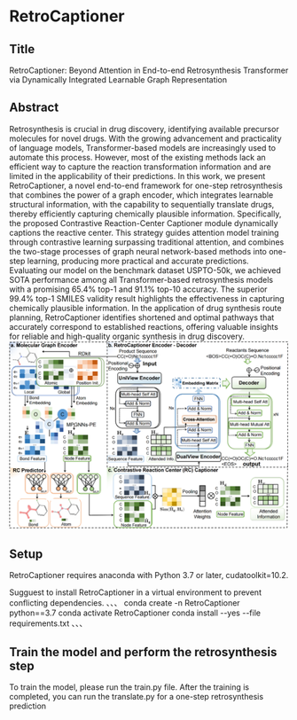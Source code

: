 # RetroCaptioner

## Title
RetroCaptioner: Beyond Attention in End-to-end Retrosynthesis Transformer via Dynamically Integrated Learnable Graph Representation
## Abstract
Retrosynthesis is crucial in drug discovery, identifying available precursor molecules for novel drugs. With the growing advancement and practicality of language models, Transformer-based models are increasingly used to automate this process. However, most of the existing methods lack an efficient way to capture the reaction transformation information and are limited in the applicability of their predictions. In this work, we present RetroCaptioner, a novel end-to-end framework for one-step retrosynthesis that combines the power of a graph encoder, which integrates learnable structural information, with the capability to sequentially translate drugs, thereby efficiently capturing chemically plausible information. Specifically, the proposed Contrastive Reaction-Center Captioner module dynamically captions the reactive center. This strategy guides attention model training through contrastive learning surpassing traditional attention, and combines the two-stage processes of graph neural network-based methods into one-step learning, producing more practical and accurate predictions. Evaluating our model on the benchmark dataset USPTO-50k, we achieved SOTA performance among all Transformer-based retrosynthesis models with a promising 65.4% top-1 and 91.1% top-10 accuracy. The superior 99.4% top-1 SMILES validity result highlights the effectiveness in capturing chemically plausible information. In the application of drug synthesis route planning, RetroCaptioner identifies shortened and optimal pathways that accurately correspond to established reactions, offering valuable insights for reliable and high-quality organic synthesis in drug discovery.
![image](model.png)

## Setup
RetroCaptioner requires anaconda with Python 3.7 or later, cudatoolkit=10.2.

Sugguest to install RetroCaptioner in a virtual environment to prevent conflicting dependencies.
、、、
conda create -n RetroCaptioner python==3.7
conda activate RetroCaptioner
conda install --yes --file requirements.txt
、、、

## Train the model and perform the retrosynthesis step
To train the model, please run the train.py file. After the training is completed, you can run the translate.py for a one-step retrosynthesis prediction

## 
